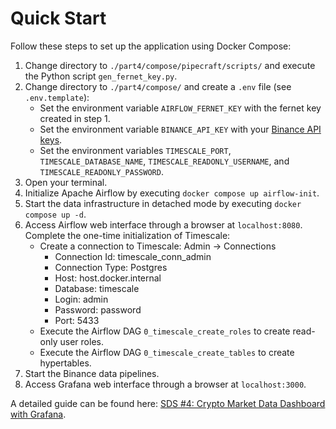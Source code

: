 # Quick Start

Follow these steps to set up the application using Docker Compose:

1. Change directory to `./part4/compose/pipecraft/scripts/` and execute the Python script `gen_fernet_key.py`.
2. Change directory to `./part4/compose/` and create a `.env` file (see `.env.template`):
    * Set the environment variable `AIRFLOW_FERNET_KEY` with the fernet key created in step 1.
    * Set the environment variable `BINANCE_API_KEY` with
      your [Binance API keys](https://www.binance.com/en/support/faq/how-to-create-api-keys-on-binance-360002502072).
    * Set the environment variables `TIMESCALE_PORT`, `TIMESCALE_DATABASE_NAME`, `TIMESCALE_READONLY_USERNAME`, and
      `TIMESCALE_READONLY_PASSWORD`.
3. Open your terminal.
4. Initialize Apache Airflow by executing ``docker compose up airflow-init``.
5. Start the data infrastructure in detached mode by executing ``docker compose up -d``.
6. Access Airflow web interface through a browser at ``localhost:8080``. Complete the one-time
   initialization of Timescale:
    - Create a connection to Timescale: Admin → Connections
        * Connection Id: timescale_conn_admin
        * Connection Type: Postgres
        * Host: host.docker.internal
        * Database: timescale
        * Login: admin
        * Password: password
        * Port: 5433
    - Execute the Airflow DAG `0_timescale_create_roles` to create read-only user roles.
    - Execute the Airflow DAG `0_timescale_create_tables` to create hypertables.
7. Start the Binance data pipelines.
8. Access Grafana web interface through a browser at ``localhost:3000``.

A detailed guide can be found here: [SDS #4: Crypto Market Data Dashboard with Grafana](https://hiddenorder.io/p/sds-4-crypto-market-data-dashboard).